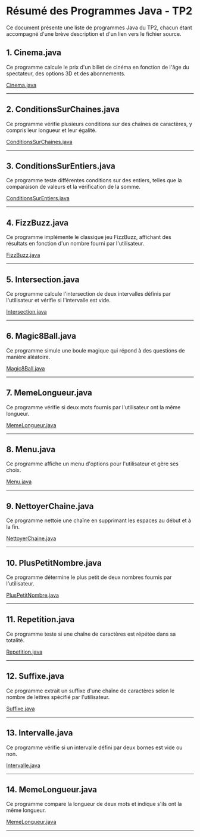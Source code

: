# Résumé des Programmes Java - TP2

Ce document présente une liste de programmes Java du TP2, chacun étant accompagné d'une brève description et d'un lien vers le fichier source.

## 1. Cinema.java
Ce programme calcule le prix d'un billet de cinéma en fonction de l'âge du spectateur, des options 3D et des abonnements.

[Cinema.java](Cinema.java)

---

## 2. ConditionsSurChaines.java
Ce programme vérifie plusieurs conditions sur des chaînes de caractères, y compris leur longueur et leur égalité.

[ConditionsSurChaines.java](ConditionsSurChaines.java)

---

## 3. ConditionsSurEntiers.java
Ce programme teste différentes conditions sur des entiers, telles que la comparaison de valeurs et la vérification de la somme.

[ConditionsSurEntiers.java](ConditionsSurEntiers.java)

---

## 4. FizzBuzz.java
Ce programme implémente le classique jeu FizzBuzz, affichant des résultats en fonction d'un nombre fourni par l'utilisateur.

[FizzBuzz.java](FizzBuzz.java)

---

## 5. Intersection.java
Ce programme calcule l'intersection de deux intervalles définis par l'utilisateur et vérifie si l'intervalle est vide.

[Intersection.java](Intersection.java)

---

## 6. Magic8Ball.java
Ce programme simule une boule magique qui répond à des questions de manière aléatoire.

[Magic8Ball.java](Magic8Ball.java)

---

## 7. MemeLongueur.java
Ce programme vérifie si deux mots fournis par l'utilisateur ont la même longueur.

[MemeLongueur.java](MemeLongueur.java)

---

## 8. Menu.java
Ce programme affiche un menu d'options pour l'utilisateur et gère ses choix.

[Menu.java](Menu.java)

---

## 9. NettoyerChaine.java
Ce programme nettoie une chaîne en supprimant les espaces au début et à la fin.

[NettoyerChaine.java](NettoyerChaine.java)

---

## 10. PlusPetitNombre.java
Ce programme détermine le plus petit de deux nombres fournis par l'utilisateur.

[PlusPetitNombre.java](PlusPetitNombre.java)

---

## 11. Repetition.java
Ce programme teste si une chaîne de caractères est répétée dans sa totalité.

[Repetition.java](Repetition.java)

---

## 12. Suffixe.java
Ce programme extrait un suffixe d'une chaîne de caractères selon le nombre de lettres spécifié par l'utilisateur.

[Suffixe.java](Suffixe.java)

---

## 13. Intervalle.java
Ce programme vérifie si un intervalle défini par deux bornes est vide ou non.

[Intervalle.java](Intervalle.java)

---

## 14. MemeLongueur.java
Ce programme compare la longueur de deux mots et indique s'ils ont la même longueur.

[MemeLongueur.java](MemeLongueur.java)

---
